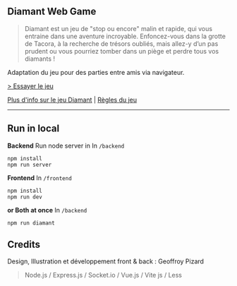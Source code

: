 ## Diamant Web Game

> Diamant est un jeu de "stop ou encore" malin et rapide, qui vous entraine dans une aventure incroyable. Enfoncez-vous dans la grotte de Tacora, à la recherche de trésors oubliés, mais allez-y d’un pas prudent ou vous pourriez tomber dans un piège et perdre tous vos diamants !

Adaptation du jeu pour des parties entre amis via navigateur.

[> Essayer le jeu](https://diamant.geoffroy-pizard.fr/)

[Plus d'info sur le jeu Diamant](https://iello.fr/jeux/diamant/)  |  [Règles du jeu](https://iello.fr/wp-content/uploads/2022/07/DIAMANT_regles.pdf)

***

## Run in local

**Backend**
Run node server in In `/backend`
```
npm install
npm run server
```

**Frontend**
In `/frontend`
```
npm install
npm run dev
```

**or Both at once**
In `/backend`
```
npm run diamant
```

## Credits

Design, Illustration et développement front & back : Geoffroy Pizard

> Node.js / Express.js / Socket.io / Vue.js / Vite js / Less
